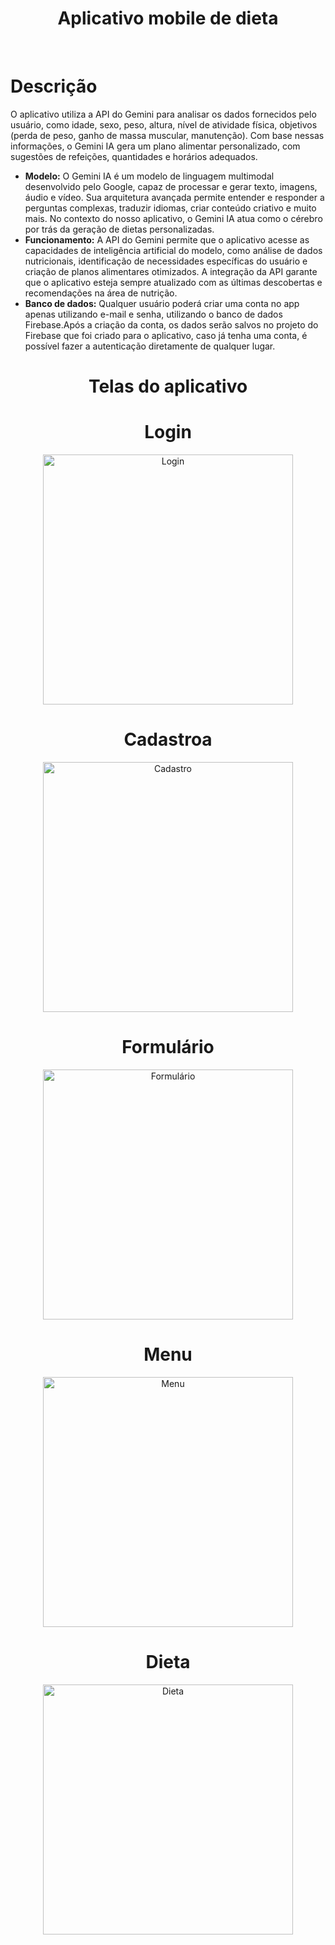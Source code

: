 <div align="center">
  <h1>Aplicativo mobile de dieta</h1>
</div>

</br>

# Descrição

O aplicativo utiliza a API do Gemini para analisar os dados fornecidos pelo usuário, como idade, sexo, peso, altura, nível de atividade física, objetivos (perda de peso, 
ganho de massa muscular, manutenção). Com base nessas informações, o Gemini IA gera um plano alimentar personalizado, com sugestões de refeições, quantidades e horários adequados.

- **Modelo:** O Gemini IA é um modelo de linguagem multimodal desenvolvido pelo Google, capaz de processar e gerar texto, imagens, áudio e vídeo. Sua arquitetura avançada permite
entender e responder a perguntas complexas, traduzir idiomas, criar conteúdo criativo e muito mais. No contexto do nosso aplicativo, o Gemini IA atua como o cérebro por trás da
geração de dietas personalizadas.
- **Funcionamento:** A API do Gemini permite que o aplicativo acesse as capacidades de inteligência artificial do modelo, como análise de dados nutricionais, identificação de
necessidades específicas do usuário e criação de planos alimentares otimizados. A integração da API garante que o aplicativo esteja sempre atualizado com as últimas descobertas e
recomendações na área de nutrição.
- **Banco de dados:** Qualquer usuário poderá criar uma conta no app apenas utilizando e-mail e senha, utilizando o banco de dados Firebase.Após a criação da conta, os dados serão
salvos no projeto do Firebase que foi criado para o aplicativo, caso já tenha uma conta, é possível fazer a autenticação diretamente de qualquer lugar.

<div align="center">
  <h1>Telas do aplicativo</h1>
</div>

<div align="center">
  <h1>Login</h1>
</div>
<p align="center">
  <img src="/Login.jpg" alt="Login" width="400"/>
</p>

<div align="center">
  <h1>Cadastroa</h1>
</div>
<p align="center">
  <img src="/Cadastro.jpg" alt="Cadastro" width="400"/>
</p>

<div align="center">
  <h1>Formulário</h1>
</div>
<p align="center">
  <img src="/Formulario.jpg" alt="Formulário" width="400"/>
</p>

<div align="center">
  <h1>Menu</h1>
</div>
<p align="center">
  <img src="/Menu.jpg" alt="Menu" width="400"/>
</p>

<div align="center">
  <h1>Dieta</h1>
</div>
<p align="center">
  <img src="/Dieta.jpg" alt="Dieta" width="400"/>
</p>
